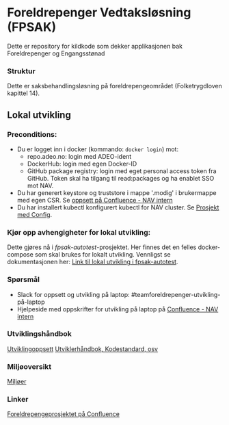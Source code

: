 Foreldrepenger Vedtaksløsning (FPSAK)
===============

Dette er repository for kildkode som dekker applikasjonen bak Foreldrepenger og Engangsstønad

### Struktur
Dette er saksbehandlingsløsning på foreldrepengeområdet (Folketrygdloven kapittel 14).

## Lokal utvikling

### Preconditions:
- Du er logget inn i docker (kommando: `docker login`) mot:
  - repo.adeo.no: login med ADEO-ident
  - DockerHub: login med egen Docker-ID 
  - GitHub package registry: login med eget personal access token fra GitHub. Token skal ha tilgang til read:packages og ha enablet SSO mot NAV.
- Du har generert keystore og truststore i mappe '.modig' i brukermappe med egen CSR. Se [oppsett på Confluence - NAV intern](https://confluence.adeo.no/display/TVF/Sett+opp+keystore+og+truststore+for+lokal+test)
- Du har installert kubectl konfigurert kubectl for NAV cluster. Se [Prosjekt med Config](https://github.com/navikt/kubeconfigs).

### Kjør opp avhengigheter for lokal utvikling:
Dette gjøres nå i _fpsak-autotest_-prosjektet. Her finnes det en felles docker-compose som skal brukes for lokalt utvikling.
Vennligst se dokumentasjonen her: [Link til lokal utvikling i fpsak-autotest](https://github.com/navikt/fpsak-autotest/tree/master/docs).

### Spørsmål
- Slack for oppsett og utvikling på laptop: \#teamforeldrepenger-utvikling-på-laptop
- Hjelpeside med oppskrifter for utvikling på laptop på [Confluence - NAV intern](https://confluence.adeo.no/pages/viewpage.action?pageId=329047065)


### Utviklingshåndbok
[Utviklingoppsett](https://confluence.adeo.no/display/LVF/60+Utviklingsoppsett)
[Utviklerhåndbok, Kodestandard, osv](https://confluence.adeo.no/pages/viewpage.action?pageId=190254327)

### Miljøoversikt
[Miljøer](https://confluence.adeo.no/pages/viewpage.action?pageId=193202159)

### Linker
[Foreldrepengeprosjektet på Confluence](http://confluence.adeo.no/display/MODNAV/Foreldrepengeprosjektet)


